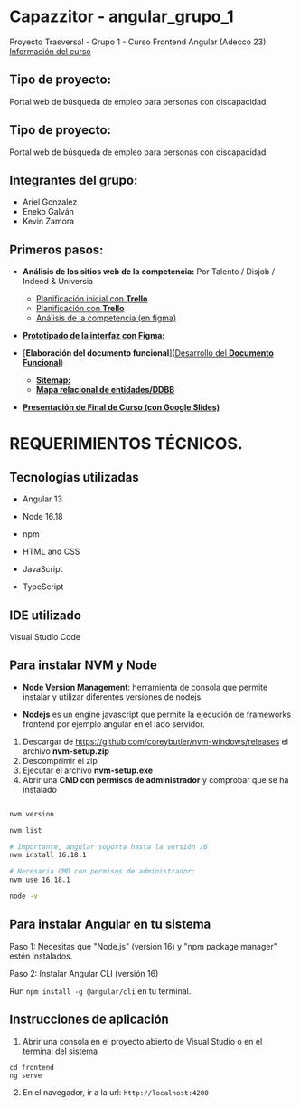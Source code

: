 # Capazzitor - angular_grupo_1
Proyecto Trasversal - Grupo 1 - Curso Frontend Angular (Adecco 23)
[Información del curso](https://fundacionadecco.org/cursos/desarrollo-web-frontend/)

## Tipo de proyecto:
Portal web de búsqueda de empleo para personas con discapacidad

## Tipo de proyecto:
Portal web de búsqueda de empleo para personas con discapacidad

## Integrantes del grupo:
- Ariel Gonzalez
- Eneko Galván
- Kevin Zamora

## Primeros pasos:

- **Análisis de los sitios web de la competencia:** Por Talento / Disjob / Indeed & Universia
    - [Planificación inicial con **Trello**](https://trello.com/b/MzW5G4mb/proyectotransversalkevinjavierignacioarieleneko)
    - [Planificación con **Trello**](https://trello.com/b/QbZhWLWv/proyecto-portal-laboral-discapacidad)
    - [Análisis de la competencia (en figma)](https://www.figma.com/file/7yUNZ6wXs1o2xraJYrfPLi/Curso-Angular-Grupo-1)

- [**Prototipado de la interfaz con Figma:**](https://www.figma.com/file/O3N7YgQiMZY5iRcFDXIZOR/home-Portal)

- [**Elaboración del documento funcional**]([Desarrollo del **Documento Funcional**](https://github.com/zamelkev/angular_grupo_1/blob/main/Project-Documentation/DOCUMENTO_FUNCIONAL_portal_empleo_discapacidad.md))
    - [**Sitemap:**](https://github.com/zamelkev/angular_grupo_1/blob/main/Project-Documentation/Project-Sitemap.jpg)
    - [**Mapa relacional de entidades/DDBB**](https://github.com/zamelkev/angular_grupo_1/blob/main/Project-Documentation/DB-Tables-Relationship.jpg)

- [**Presentación de Final de Curso (con Google Slides)**](https://docs.google.com/presentation/d/1ibKmxMS0sOdhrblvsIfkups-fLdlx51scMS92-nUxsE/)

# REQUERIMIENTOS TÉCNICOS.

## Tecnologías utilizadas

- Angular 13

- Node 16.18

- npm

- HTML and CSS

- JavaScript

- TypeScript

## IDE utilizado
Visual Studio Code
  
## Para instalar NVM y Node

- **Node Version Management**: herramienta de consola que permite instalar y utilizar diferentes versiones de nodejs.

- **Nodejs** es un engine javascript que permite la ejecución de frameworks frontend por ejemplo angular en el lado servidor.

1. Descargar de https://github.com/coreybutler/nvm-windows/releases el archivo **nvm-setup.zip**
3. Descomprimir el zip
4. Ejecutar el archivo **nvm-setup.exe**
5. Abrir una **CMD con permisos de administrador** y comprobar que se ha instalado

```bash

nvm version

nvm list

# Importante, angular soporta hasta la versión 16
nvm install 16.18.1

# Necesaria CMD con permisos de administrador:
nvm use 16.18.1

node -v
```

## Para instalar Angular en tu sistema
Paso 1: Necesitas que "Node.js" (versión 16) y "npm package manager" estén instalados.

Paso 2: Instalar Angular CLI (versión 16)

Run `npm install -g @angular/cli` en tu terminal.  
  
## Instrucciones de aplicación  
  
1. Abrir una consola en el proyecto abierto de Visual Studio o en el terminal del sistema
```
cd frontend
ng serve
```
2. En el navegador, ir a la url: `http://localhost:4200`
